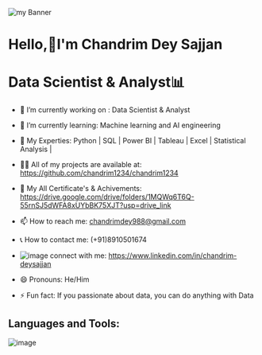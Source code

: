 ![my Banner](https://github.com/user-attachments/assets/ddf6d6b3-9c98-4547-a1ce-469cb256ca93)


  # Hello,👋I'm Chandrim Dey Sajjan

  # Data Scientist & Analyst📊







- 🔭 I’m currently working on : Data Scientist & Analyst            

- 🌱 I’m currently learning: Machine learning and AI engineering 
  
- 💬 My Experties: Python | SQL | Power BI | Tableau | Excel | Statistical Analysis | 

- 👨‍💻 All of my projects are available at: https://github.com/chandrim1234/chandrim1234

- 📖 My All Certificate's & Achivements: https://drive.google.com/drive/folders/1MQWq6T6Q-55rnSJ5dWFA8xUYbBK75XJT?usp=drive_link

- 📫 How to reach me: chandrimdey988@gmail.com

- 📞 How to contact me: (+91)8910501674

-  ![image](https://github.com/user-attachments/assets/4a45ff78-abc9-40a9-a60f-11accd3c166c) connect with me: https://www.linkedin.com/in/chandrim-deysajjan

- 😄 Pronouns: He/Him

- ⚡ Fun fact:  If you passionate about data, you can do anything with Data



## Languages and Tools:
![image](https://github.com/user-attachments/assets/1d4d0e7c-9b81-4727-81f7-609f137ca024)




 
 


